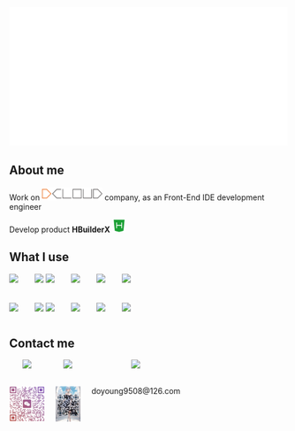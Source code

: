 <img src="README/hello.svg" height="250">

## About me

Work on <a href="https://dcloud.io"><img src="./README/dcloud.png" height="24"></a> company, as an Front-End IDE development engineer

Develop product **HBuilderX** <a href="https://www.dcloud.io/hbuilderx.html"><img src="./README/hbuilder.png" height="24"></a>

## What I use

<div style="gap: 30px; display: flex; margin-bottom: 20px;">
    <img height="32px" src="https://cdn.svglogos.dev/logos/c-plusplus.svg"/>
    <div>
    <img height="32px" src="https://cdn.svglogos.dev/logos/nodejs-icon.svg"/>
    <img height="32px" src="https://cdn.svglogos.dev/logos/tsnode.svg"/>
    </div>
    <img height="32px" src="https://cdn.svglogos.dev/logos/python.svg"/>
    <img height="32px" src="https://cdn.svglogos.dev/logos/java.svg"/>
    <img height="32px" src="https://cdn.svglogos.dev/logos/swift.svg"/>
</div>
<div style="gap: 30px; display: flex;">
    <img height="32px" src="https://cdn.svglogos.dev/logos/qt.svg">
    <div>
    <img height="32px" src="https://cdn.svglogos.dev/logos/visual-studio.svg">
    <img height="32px" src="https://cdn.svgporn.com/logos/visual-studio-code.svg">
    </div>
    <img height="32px" src="https://cdn.svglogos.dev/logos/intellij-idea.svg">
    <img height="32px" src="https://cdn.svglogos.dev/logos/xcode.svg">
    <img height="32px" src="https://cdn.svgporn.com/logos/git-icon.svg">
</div>

## Contact me

<div style="display: flex;gap: 20px;">
    <!-- 第一个子项（内部垂直布局） -->
    <div>
        <div style="display: flex;flex-direction: column;align-items: center;gap: 5px;"><img height="48px" src="https://images.icon-icons.com/1488/PNG/512/5368-wechat_102582.png"></div>
        <div style="display: flex;flex-direction: column;align-items: center;gap: 5px;"><img height="64px" src="./README/wechat.jpg"></div>
    </div>
    <!-- 第二个子项 -->
    <div>
        <div style="display: flex;flex-direction: column;align-items: center;gap: 5px;"><img height="48px" src="https://images.icon-icons.com/2699/PNG/96/qq_tile_logo_icon_169818.png"></div>
        <div style="display: flex;flex-direction: column;align-items: center;gap: 5px;"><img height="64px" src="./README/qq.jpg"></div>
    </div>
    <!-- 第三个子项 -->
    <div>
        <div style="display: flex;flex-direction: column;align-items: center;gap: 5px;"><img height="48px" src="https://images.icon-icons.com/1483/PNG/96/email_102148.png"></div>
        <div style="display: flex;flex-direction: column;align-items: center;gap: 5px;">doyoung9508@126.com</div>
    </div>
</div>
